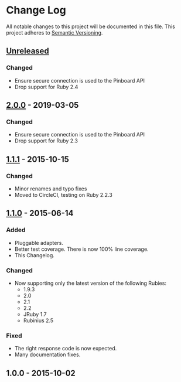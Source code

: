 # Change Log
All notable changes to this project will be documented in this file.
This project adheres to [Semantic Versioning](http://semver.org).

## [Unreleased]

### Changed
- Ensure secure connection is used to the Pinboard API
- Drop support for Ruby 2.4

## [2.0.0] - 2019-03-05

### Changed
- Ensure secure connection is used to the Pinboard API
- Drop support for Ruby 2.3

## [1.1.1] - 2015-10-15
### Changed
- Minor renames and typo fixes
- Moved to CircleCI, testing on Ruby 2.2.3

## [1.1.0] - 2015-06-14
### Added
- Pluggable adapters.
- Better test coverage. There is now 100% line coverage.
- This Changelog.

### Changed
- Now supporting only the latest version of the following Rubies:
  * 1.9.3
  * 2.0
  * 2.1
  * 2.2
  * JRuby 1.7
  * Rubinius 2.5

### Fixed
- The right response code is now expected.
- Many documentation fixes.

## 1.0.0 - 2015-10-02

[Unreleased]: https://github.com/nwjsmith/thumbtack/compare/v2.0.0...HEAD
[2.0.0]: https://github.com/nwjsmith/thumbtack/compare/v1.1.1...v2.0.0
[1.1.1]: https://github.com/nwjsmith/thumbtack/compare/v1.1.0...v1.1.1
[1.1.0]: https://github.com/nwjsmith/thumbtack/compare/v1.0.0...v1.1.0
